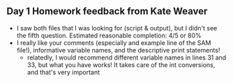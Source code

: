 ## Day 1 Homework feedback from Kate Weaver

* I saw both files that I was looking for (script & output), but I didn't see the fifth question. Estimated reasonable completion: 4/5 or 80%
* I really like your comments (especially and example line of the SAM file!), informative variable names, and the descriptive print statements!
  * relatedly, I would recommend different variable names in lines 31 and 33, but what you have works! It takes care of the int conversions, and that's very important
